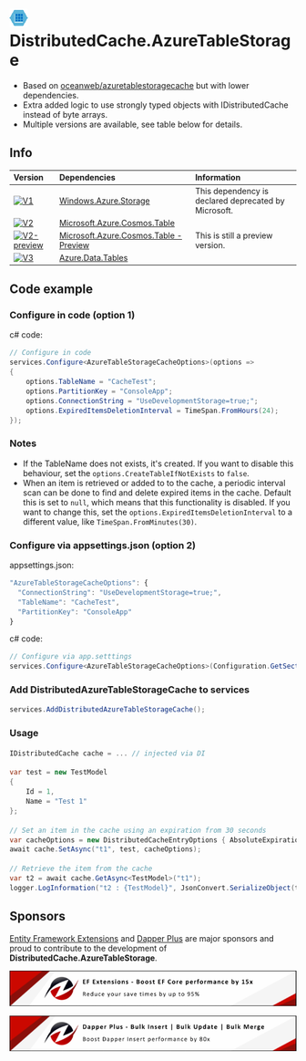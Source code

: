 # ![logo](resources/AzureTableStorage_logo_32x32.png) DistributedCache.AzureTableStorage

* Based on [oceanweb/azuretablestoragecache](https://gitlab.com/oceanweb/azuretablestoragecache) but with lower dependencies.
* Extra added logic to use strongly typed objects with IDistributedCache instead of byte arrays.
* Multiple versions are available, see table below for details.

## Info
| Version | Dependencies | Information 
| :--- | :--- | :---
[![V1](https://img.shields.io/badge/nuget-v1.2.1-blue)](https://www.nuget.org/packages/DistributedCache.AzureTableStorage/1.2.0) | [Windows.Azure.Storage](https://www.nuget.org/packages/WindowsAzure.Storage/) | This dependency is declared deprecated by Microsoft.
[![V2](https://img.shields.io/badge/nuget-v2.1.1-blue)](https://www.nuget.org/packages/DistributedCache.AzureTableStorage/2.1.0) | [Microsoft.Azure.Cosmos.Table](https://www.nuget.org/packages/Microsoft.Azure.Cosmos.Table/1.0.7) |
[![V2-preview](https://img.shields.io/badge/nuget-v2.1.1_Preview-blue)](https://www.nuget.org/packages/DistributedCache.AzureTableStorage/2.1.0-preview) | [Microsoft.Azure.Cosmos.Table - Preview](https://www.nuget.org/packages/Microsoft.Azure.Cosmos.Table/2.0.0-preview) | This is still a preview version.
[![V3](https://img.shields.io/badge/nuget-v3.3.1-blue)](https://www.nuget.org/packages/DistributedCache.AzureTableStorage) | [Azure.Data.Tables](https://www.nuget.org/packages/Azure.Data.Tables) |


## Code example

### Configure in code (option 1)
c# code:
``` c#
// Configure in code
services.Configure<AzureTableStorageCacheOptions>(options =>
{
    options.TableName = "CacheTest";
    options.PartitionKey = "ConsoleApp";
    options.ConnectionString = "UseDevelopmentStorage=true;";
    options.ExpiredItemsDeletionInterval = TimeSpan.FromHours(24);
});
```

### Notes

- If the TableName does not exists, it's created. If you want to disable this behaviour, set the `options.CreateTableIfNotExists` to `false`.
- When an item is retrieved or added to to the cache, a periodic interval scan can be done to find and delete expired items in the cache. Default this is set to `null`, which means that this functionality is disabled. If you want to change this, set the `options.ExpiredItemsDeletionInterval` to a different value, like `TimeSpan.FromMinutes(30)`.

### Configure via appsettings.json (option 2)

appsettings.json:
``` js
"AzureTableStorageCacheOptions": {
  "ConnectionString": "UseDevelopmentStorage=true;",
  "TableName": "CacheTest",
  "PartitionKey": "ConsoleApp"
}
```

c# code:
``` c#
// Configure via app.setttings
services.Configure<AzureTableStorageCacheOptions>(Configuration.GetSection("AzureTableStorageCacheOptions"));
```

### Add DistributedAzureTableStorageCache to services
``` c#
services.AddDistributedAzureTableStorageCache();
```

### Usage

``` c#
IDistributedCache cache = ... // injected via DI

var test = new TestModel
{
    Id = 1,
    Name = "Test 1"
};

// Set an item in the cache using an expiration from 30 seconds
var cacheOptions = new DistributedCacheEntryOptions { AbsoluteExpirationRelativeToNow = TimeSpan.FromSeconds(30) };
await cache.SetAsync("t1", test, cacheOptions);

// Retrieve the item from the cache
var t2 = await cache.GetAsync<TestModel>("t1");
logger.LogInformation("t2 : {TestModel}", JsonConvert.SerializeObject(t2));
```


## Sponsors

[Entity Framework Extensions](https://entityframework-extensions.net/?utm_source=StefH) and [Dapper Plus](https://dapper-plus.net/?utm_source=StefH) are major sponsors and proud to contribute to the development of **DistributedCache.AzureTableStorage**.

[![Entity Framework Extensions](https://raw.githubusercontent.com/StefH/resources/main/sponsor/entity-framework-extensions-sponsor.png)](https://entityframework-extensions.net/bulk-insert?utm_source=StefH)

[![Dapper Plus](https://raw.githubusercontent.com/StefH/resources/main/sponsor/dapper-plus-sponsor.png)](https://dapper-plus.net/bulk-insert?utm_source=StefH)